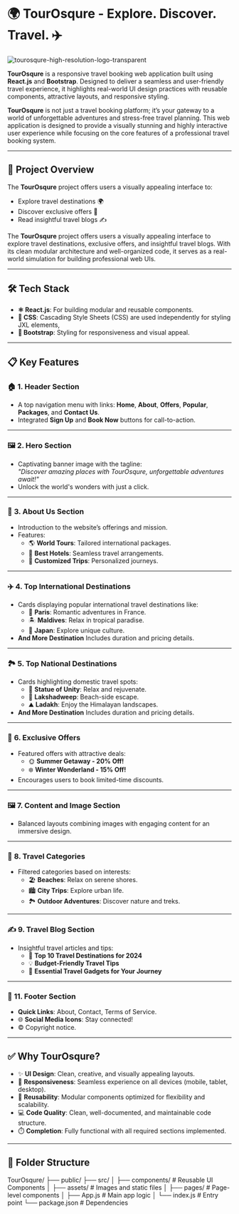 # 🌍 **TourOsqure - Explore. Discover. Travel.** ✈️

![tourosqure-high-resolution-logo-transparent](https://github.com/user-attachments/assets/1d283699-e983-47d2-814d-ded2ae3419aa)

**TourOsqure** is a responsive travel booking web application built using **React.js** and **Bootstrap**. Designed to deliver a seamless and user-friendly travel experience, it highlights real-world UI design practices with reusable components, attractive layouts, and responsive styling.

**TourOsqure** is not just a travel booking platform; it’s your gateway to a world of unforgettable adventures and stress-free travel planning. This web application is designed to provide a visually stunning and highly interactive user experience while focusing on the core features of a professional travel booking system.


---

## 🚀 **Project Overview**
The **TourOsqure** project offers users a visually appealing interface to:
- Explore travel destinations 🌍
- Discover exclusive offers 🎁
- Read insightful travel blogs ✍️  

The **TourOsqure** project offers users a visually appealing interface to explore travel destinations, exclusive offers, and insightful travel blogs. With its clean modular architecture and well-organized code, it serves as a real-world simulation for building professional web UIs.

---

## 🛠️ **Tech Stack**
- **⚛️ React.js**: For building modular and reusable components.
- **🎨 CSS**: Cascading Style Sheets (CSS) are used independently for styling JXL elements,
- **📱 Bootstrap**: Styling for responsiveness and visual appeal.

---

## 📋 **Key Features**

### 🏠 **1. Header Section**
- A top navigation menu with links: **Home**, **About**, **Offers**, **Popular**, **Packages**, and **Contact Us**.
- Integrated **Sign Up** and **Book Now** buttons for call-to-action.

---

### 🖼️ **2. Hero Section**
- Captivating banner image with the tagline:  
  *"Discover amazing places with TourOsqure, unforgettable adventures await!"*  
- Unlock the world's wonders with just a click.

---

### 🌟 **3. About Us Section**
- Introduction to the website’s offerings and mission.
- Features:
  - 🌎 **World Tours**: Tailored international packages.
  - 🏨 **Best Hotels**: Seamless travel arrangements.
  - 🧳 **Customized Trips**: Personalized journeys.

---

### ✈️ **4. Top International Destinations**
- Cards displaying popular international travel destinations like:
  - 🗼 **Paris**: Romantic adventures in France.
  - 🏝️ **Maldives**: Relax in tropical paradise.
  - 🏯 **Japan**: Explore unique culture.
- **And More Destination** Includes duration and pricing details.

---

### 🏞️ **5. Top National Destinations**
- Cards highlighting domestic travel spots:
  - 🗿 **Statue of Unity**: Relax and rejuvenate.
  - 🌊 **Lakshadweep**: Beach-side escape.
  - ⛰️ **Ladakh**: Enjoy the Himalayan landscapes.
- **And More Destination** Includes duration and pricing details.

---

### 🎁 **6. Exclusive Offers**
- Featured offers with attractive deals:
  - 🌞 **Summer Getaway - 20% Off!**
  - ❄️ **Winter Wonderland - 15% Off!**
- Encourages users to book limited-time discounts.

---

### 🖼️ **7. Content and Image Section**
- Balanced layouts combining images with engaging content for an immersive design.

---

### 🧭 **8. Travel Categories**
- Filtered categories based on interests:
  - 🏖️ **Beaches**: Relax on serene shores.
  - 🏙️ **City Trips**: Explore urban life.
  - 🏞️ **Outdoor Adventures**: Discover nature and treks.

---

### ✍️ **9. Travel Blog Section**
- Insightful travel articles and tips:
  - 📍 **Top 10 Travel Destinations for 2024**
  - 💡 **Budget-Friendly Travel Tips**
  - 🧳 **Essential Travel Gadgets for Your Journey**

---

### 🔗 **11. Footer Section**
- **Quick Links**: About, Contact, Terms of Service.
- 🌐 **Social Media Icons**: Stay connected!
- © Copyright notice.

---

## ✅ **Why TourOsqure?**
- ✨ **UI Design**: Clean, creative, and visually appealing layouts.
- 📱 **Responsiveness**: Seamless experience on all devices (mobile, tablet, desktop).
- 🧩 **Reusability**: Modular components optimized for flexibility and scalability.
- 💻 **Code Quality**: Clean, well-documented, and maintainable code structure.
- ⏱️ **Completion**: Fully functional with all required sections implemented.

---

## 📂 **Folder Structure**
TourOsqure/ ├── public/ ├── src/ │ ├── components/ # Reusable UI Components │ ├── assets/ # Images and static files │ ├── pages/ # Page-level components │ ├── App.js # Main app logic │ └── index.js # Entry point └── package.json # Dependencies



